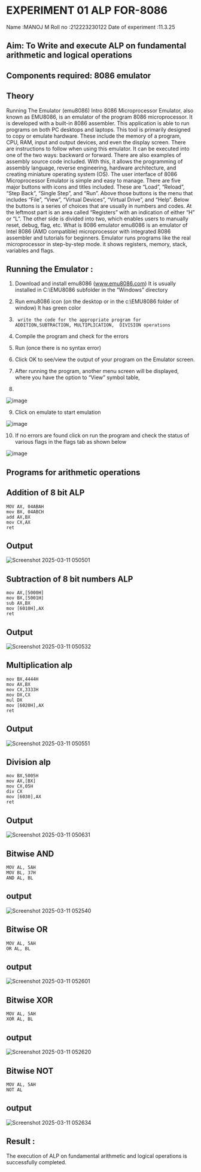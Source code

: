 # EXPERIMENT 01 ALP FOR-8086
Name :MANOJ M
Roll no :212223230122
Date of experiment :11.3.25





## Aim: To Write and execute ALP on fundamental arithmetic and logical operations
## Components required: 8086  emulator 
## Theory 
Running The Emulator (emu8086) Intro 8086 Microprocessor Emulator, also known as EMU8086, is an emulator of the program 8086 microprocessor. It is developed with a built-in 8086 assembler. This application is able to run programs on both PC desktops and laptops. This tool is primarily designed to copy or emulate hardware. These include the memory of a program, CPU, RAM, input and output devices, and even the display screen. There are instructions to follow when using this emulator. It can be executed into one of the two ways: backward or forward. There are also examples of assembly source code included. With this, it allows the programming of assembly language, reverse engineering, hardware architecture, and creating miniature operating system (OS). The user interface of 8086 Microprocessor Emulator is simple and easy to manage. There are five major buttons with icons and titles included. These are “Load”, “Reload”, “Step Back”, “Single Step”, and “Run”. Above those buttons is the menu that includes “File”, “View”, “Virtual Devices”, “Virtual Drive”, and “Help”. Below the buttons is a series of choices that are usually in numbers and codes. At the leftmost part is an area called “Registers” with an indication of either “H” or “L”. The other side is divided into two, which enables users to manually reset, debug, flag, etc. What is 8086 emulator emu8086 is an emulator of Intel 8086 (AMD compatible) microprocessor with integrated 8086 assembler and tutorials for beginners. Emulator runs programs like the real microprocessor in step-by-step mode. it shows registers, memory, stack, variables and flags.


 ## Running the Emulator :
1.	Download and install emu8086 (www.emu8086.com) It is usually installed in C:\EMU8086 subfolder in the “Windows” directory
2.	  Run  emu8086 icon (on the desktop or in the c:\EMU8086 folder of window) It has green color 
 
 
3.		write the code for the appropriate program for ADDITION,SUBTRACTION, MULTIPLICATION,  DIVISION operations 

4.	 Compile the program and check for the errors 
5.	Run (once there is no syntax error) 

6.	Click OK to see/view the output of your program on the Emulator screen. 


7.	After running the program, another menu screen will be displayed, where you have the option to “View” symbol table,
8.	 


![image](https://user-images.githubusercontent.com/36288975/189273263-d65baae9-4b8f-4723-afb3-c0ffa4052b04.png)











9.	Click on emulate to start emulation 








![image](https://user-images.githubusercontent.com/36288975/189273273-9bb36ec1-e2e8-4892-8d35-37707332bfdc.png)








10.	If no errors are found click on run the program and check the status of various flags in the flags tab as shown below 






![image](https://user-images.githubusercontent.com/36288975/189273277-113a2a33-4a40-4ff8-95a5-ecd3a1f504fe.png)







## Programs for arithmetic  operations

## Addition  of 8 bit ALP 
```
MOV AX, 04ABAH  
mov BX, 04ABCH 
add AX,BX
mov CX,AX
ret
```


## Output  
![Screenshot 2025-03-11 050501](https://github.com/user-attachments/assets/b4c95197-671b-48eb-810a-3ab7dcd42271)
 
## Subtraction   of 8 bit numbers  ALP 
 ```
mov AX,[5000H]
mov BX,[5001H]          
sub AX,BX
mov [6010H],AX
ret
```
## Output 
![Screenshot 2025-03-11 050532](https://github.com/user-attachments/assets/7bb9d035-6b0c-48cb-a257-600ad3beca22)

## Multiplication alp 
```
mov BX,4444H
mov AX,BX
mov CX,3333H
mov DX,CX
mul DX
mov [6020H],AX
ret
```
 ## Output  
![Screenshot 2025-03-11 050551](https://github.com/user-attachments/assets/ac11e139-fb3a-4ae0-af7f-ad780384bf64)


## Division alp 
```
mov BX,5005H
mov AX,[BX]
mov CX,05H
div CX  
mov [6030],AX
ret
```
## Output  
![Screenshot 2025-03-11 050631](https://github.com/user-attachments/assets/44acf03d-6c84-4045-bf40-8ca0c5cd2bc5)

## Bitwise AND
```
MOV AL, 5AH  
MOV BL, 37H  
AND AL, BL
```
## output
![Screenshot 2025-03-11 052540](https://github.com/user-attachments/assets/8f7ad12f-ae90-4bc4-95de-cf8c79ca63f6)

## Bitwise OR
```
MOV AL, 5AH   
OR AL, BL
```
## output
![Screenshot 2025-03-11 052601](https://github.com/user-attachments/assets/5842480b-8f5e-4003-8a56-f30fa93a4996)

## Bitwise XOR
```
MOV AL, 5AH   
XOR AL, BL
```
##  output
![Screenshot 2025-03-11 052620](https://github.com/user-attachments/assets/9eedebac-39fe-4444-bc32-58aa55e0450f)

## Bitwise NOT
```
MOV AL, 5AH  
NOT AL
```
## output
![Screenshot 2025-03-11 052634](https://github.com/user-attachments/assets/156e01bf-d2a9-48d4-b42b-7ac4185732fd)

## Result :
The execution of ALP on fundamental arithmetic and logical operations is successfully completed. 








